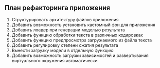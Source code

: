 ## План рефакторинга приложения

1. Структурировать архитектуру файлов приложения
2. Добавить возможность установить кастомный фон для приложения
3. Добавить лоадер при генерации моделью результата
4. Добавить функцию обработки текста в различных кодировках
5. Добавить функцию предпросмотра загружаемого из файла текста
6. Добавить регулировку степени сжатия результата
7. Вынести загрузку модели в отдельную функцию
8. Добавить возможность загрузки зависимостей и развертывания виртуального окружения автоматически


